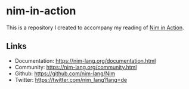 # nim-in-action
This is a repository I created to accompany my reading of [Nim in Action](https://www.manning.com/books/nim-in-action). 

## Links
 - Documentation: https://nim-lang.org/documentation.html
 - Community: https://nim-lang.org/community.html
 - Github: https://github.com/nim-lang/Nim
 - Twitter: https://twitter.com/nim_lang?lang=de
